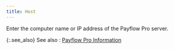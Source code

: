 ```yaml
---
title: Host
---
```



Enter the computer name or IP  address of the Payflow Pro server.


{:.see_also}
See also
: [Payflow  Pro Information](JavaScript:RelatedTopics1.Click())<!--Metadata type="DesignerControl" startspan
<object CLASSID="clsid:ADB880A6-D8FF-11CF-9377-00AA003B7A11"
	ID=RelatedTopics1
	TYPE="application/x-oleobject">
</object>-->

<object classid="clsid:ADB880A6-D8FF-11CF-9377-00AA003B7A11" id="RelatedTopics1" type="application/x-oleobject"> 
 <param name="Command" value="Related Topics">
<param name="Window" value="second">
<param name="Item1" value="Payflow Pro information;{{site.sc_chm}}/options/payment-information/credit-card-processing/processor-details/processor_profile_payflow_pro.html">
</object><!--Metadata type="DesignerControl" endspan-->

